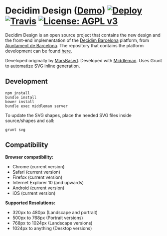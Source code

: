 # Decidim Design ([Demo](https://decidim-design.herokuapp.com)) [![Deploy](https://www.herokucdn.com/deploy/button.svg)](https://heroku.com/deploy) [![Travis](https://img.shields.io/travis/AjuntamentdeBarcelona/decidim-design.svg)](https://travis-ci.org/AjuntamentdeBarcelona/decidim-design) [![License: AGPL v3](https://img.shields.io/badge/License-AGPL%20v3-blue.svg)](http://www.gnu.org/licenses/agpl-3.0)

Decidim Design is an open source project that contains the new design and the front-end implementation of the [Decidim Barcelona](http://decidim.barcelona) platform, from [Ajuntament de Barcelona](http://ajuntament.barcelona.cat/en/). The repository that contains the platform development can be found [here](https://github.com/AjuntamentdeBarcelona/decidim).


Developed originally by [MarsBased](http://www.marsbased.com).
Developed with [Middleman](https://middlemanapp.com/).
Uses Grunt to automatize SVG inline generation.

## Development

```
npm install
bundle install
bower install
bundle exec middleman server
```

To update the SVG shapes, place the needed SVG files inside source/shapes and
call:

```
grunt svg
```

## Compatibility

**Browser compatibility:**

* Chrome (current version)
* Safari (current version)
* Firefox (current version)
* Internet Explorer 10 (and upwards)
* Android (current version)
* iOS (current version)

**Supported Resolutions:**

* 320px to 480px (Landscape and portrait)
* 500px to 768px (Portrait versions)
* 768px to 1024px (Landscape versions)
* 1024px to anything (Desktop versions)


